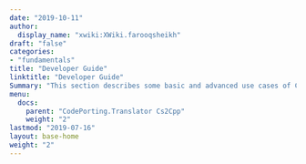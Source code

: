 ```yaml
---
date: "2019-10-11"
author:
  display_name: "xwiki:XWiki.farooqsheikh"
draft: "false"
categories:
- "fundamentals"
title: "Developer Guide"
linktitle: "Developer Guide"
Summary: "This section describes some basic and advanced use cases of CodePorting.Translator Cs2Cpp Please refer to [GitHub](https://github.com/codeporting-native/codeporting-native-cs2cpp) repository for more examples and samples."
menu:
  docs:
    parent: "CodePorting.Translator Cs2Cpp"
    weight: "2"
lastmod: "2019-07-16"
layout: base-home
weight: "2"
---
```


